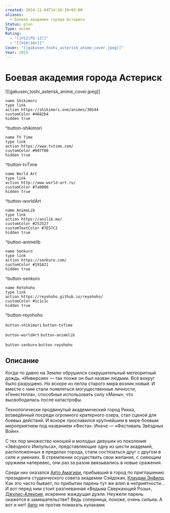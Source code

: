 ```yaml
---
created: 2024-11-04T14:18:20+03:00
aliases:
  - Боевая академия города Астериск
Status: plan
Type: anime
Rating:
  - "[[®️12|PG-13]]"
  - "[[®️16|16+]]"
Cover: "[[gakusen_toshi_asterisk_anime_cover.jpeg]]"
Year: 2015
---
```


# Боевая академия города Астериск

![[gakusen_toshi_asterisk_anime_cover.jpeg]]

```button
name Shikimori
type link
action https://shikimori.one/animes/30544
customColor #4682b4
hidden true
```
^button-shikimori

```button
name TV Time
type link
action https://www.tvtime.com/
customColor #997f00
hidden true
```
^button-tvTime

```button
name World Art
type link
action http://www.world-art.ru/
customColor #7a0000
hidden true
```
^button-worldArt

```button
name AnimeLib
type link
action https://anilib.me/
customColor #252527
customTextColor #7E57C2
hidden true
```
^button-animelib

```button
name Senkuro
type link
action https://senkuro.com/
customColor #191A21
hidden true
```
^button-senkuro

```button
name ReYohoho
type link
action https://reyohoho.github.io/reyohoho/
customColor #1c1c1c
hidden true
```
^button-reyohoho

`button-shikimori` `button-tvTime`

`button-worldArt` `button-animelib`

`button-senkuro` `button-reyohoho`

## Описание

Когда-то давно на Землю обрушился сокрушительный метеоритный дождь. «Инверсия» — так позже он был назван людьми. Всё вокруг было разрушено. Но вскоре из пепла старого мира возник новый. И вместе с ним стали появляться могущественные личности, «Генестелла», способные использовать силу «Маны», что высвободилась после катастрофы.

Технологически продвинутый академический город Рикка, возведённый посреди огромного кратерного озера, стал сценой для боевых действий. И вскоре прославился крупнейшим в мире боевым мероприятием под названием «Феста». Иначе — «Фестиваль Звёздных Войн».

С тех пор множество юношей и молодых девушек из поколения «Звёздного Импульса», представляющие одну из шести академий, расположенных в пределах города, стали состязаться друг с другом в силе и умениях. В стремлении осуществить свои желания, с сияющим оружием наперевес, они раз за разом ввязывались в новые сражения.

Среди них оказался [Аято Амагири](https://shikimori.one/characters/91635-ayato-amagiri), прибывший в город по приглашению президента студенческого совета академии Сэйдокан, [Клаудии Энфилд](https://shikimori.one/characters/91625-claudia-enfield). Как это часто бывает, по прибытии парень тут же влип в неприятности... И вот перед ним стоит разгневанная «Ведьма Сверкающей Розы», [Джулис-Алексия](https://shikimori.one/characters/85151-julis-alexia-von-riessfeld), искренне жаждущая дуэли. Неужели парень окажется в замешательстве? Ведь соперница, похоже, очень сильна. А вот и нет! [Аято](https://shikimori.one/characters/91635-ayato-amagiri) не против помахать кулаками.

